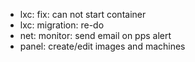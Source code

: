 * lxc: fix: can not start container
* lxc: migration: re-do
* net: monitor: send email on pps alert
* panel: create/edit images and machines
